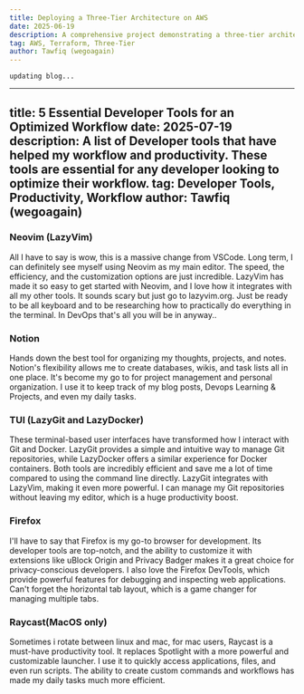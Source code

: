 ```yaml
---
title: Deploying a Three-Tier Architecture on AWS
date: 2025-06-19
description: A comprehensive project demonstrating a three-tier architecture using AWS services like EC2 instances, RDS, VPC. It includes a VPC setup, security groups, public/private subnets and availability zones for high availability. 
tag: AWS, Terraform, Three-Tier
author: Tawfiq (wegoagain)
---
```


`updating blog...`


---
title: 5 Essential Developer Tools for an Optimized Workflow
date: 2025-07-19
description: A list of Developer tools that have helped my workflow and productivity. These tools are essential for any developer looking to optimize their workflow.
tag: Developer Tools, Productivity, Workflow
author: Tawfiq (wegoagain)
---

### Neovim (LazyVim)

All I have to say is wow, this is a massive change from VSCode. Long term, I can definitely see 
myself using Neovim as my main editor. The speed, the efficiency, and the customization options are 
just incredible. LazyVim has made it so easy to get started with Neovim, and I love how it integrates 
with all my other tools. It sounds scary but just go to lazyvim.org. Just be ready to be all keyboard 
and to be researching how to practically do everything in the terminal. In DevOps that's all you will 
be in anyway..

### Notion

Hands down the best tool for organizing my thoughts, projects, and notes. Notion's flexibility allows 
me to create databases, wikis, and task lists all in one place. It's become my go to for project 
management and personal organization. I use it to keep track of my blog posts, Devops Learning & 
Projects, and even my daily tasks.

### TUI (LazyGit and LazyDocker)

These terminal-based user interfaces have transformed how I interact with Git and Docker. LazyGit 
provides a simple and intuitive way to manage Git repositories, while LazyDocker offers a similar 
experience for Docker containers. Both tools are incredibly efficient and save me a lot of time 
compared to using the command line directly. LazyGit integrates with LazyVim, making it even more 
powerful. I can manage my Git repositories without leaving my editor, which is a huge productivity 
boost.

### Firefox

I'll have to say that Firefox is my go-to browser for development. Its developer tools are top-notch, 
and the ability to customize it with extensions like uBlock Origin and Privacy Badger makes it a 
great choice for privacy-conscious developers. I also love the Firefox DevTools, which provide 
powerful features for debugging and inspecting web applications. Can't forget the horizontal tab 
layout, which is a game changer for managing multiple tabs.

### Raycast(MacOS only)

Sometimes i rotate between linux and mac, for mac users, Raycast is a must-have productivity tool. It replaces Spotlight with a more powerful and customizable launcher. I use it to quickly access applications, files, and even run scripts. The ability to create custom commands and workflows has made my daily tasks much more efficient.